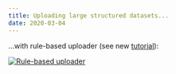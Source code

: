 ```yaml
---
title: Uploading large structured datasets...
date: 2020-03-04
---
```


...with rule-based uploader (see new [tutorial](https://galaxyproject.github.io/training-material/topics/galaxy-data-manipulation/tutorials/upload-rules/tutorial.html)):

[![Rule-based uploader](/src/splash/rbu/rbu.png)](https://galaxyproject.github.io/training-material/topics/galaxy-data-manipulation/tutorials/upload-rules/tutorial.html)
